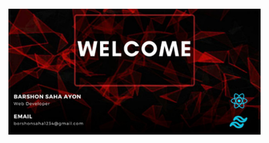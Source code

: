 <p> 
 <img alt="banner" src="https://raw.githubusercontent.com/ayon121/ayon121/main/images/banner/banner.jpg">
</p>